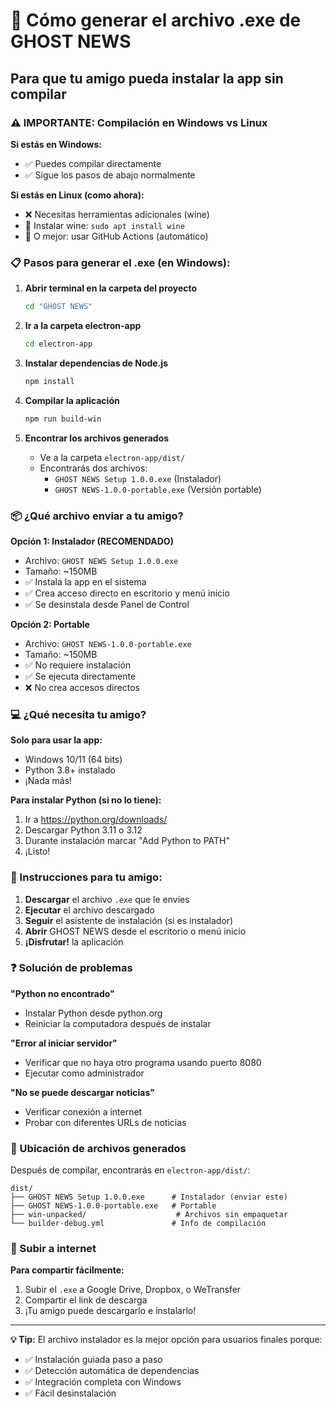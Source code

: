 # 🚀 Cómo generar el archivo .exe de GHOST NEWS

## Para que tu amigo pueda instalar la app sin compilar

### ⚠️ IMPORTANTE: Compilación en Windows vs Linux

**Si estás en Windows:**
- ✅ Puedes compilar directamente
- ✅ Sigue los pasos de abajo normalmente

**Si estás en Linux (como ahora):**
- ❌ Necesitas herramientas adicionales (wine)
- 🔧 Instalar wine: `sudo apt install wine`
- 🔧 O mejor: usar GitHub Actions (automático)

### 📋 Pasos para generar el .exe (en Windows):

1. **Abrir terminal en la carpeta del proyecto**
   ```bash
   cd "GHOST NEWS"
   ```

2. **Ir a la carpeta electron-app**
   ```bash
   cd electron-app
   ```

3. **Instalar dependencias de Node.js**
   ```bash
   npm install
   ```

4. **Compilar la aplicación**
   ```bash
   npm run build-win
   ```

5. **Encontrar los archivos generados**
   - Ve a la carpeta `electron-app/dist/`
   - Encontrarás dos archivos:
     - `GHOST NEWS Setup 1.0.0.exe` (Instalador)
     - `GHOST NEWS-1.0.0-portable.exe` (Versión portable)

### 📦 ¿Qué archivo enviar a tu amigo?

**Opción 1: Instalador (RECOMENDADO)**
- Archivo: `GHOST NEWS Setup 1.0.0.exe`
- Tamaño: ~150MB
- ✅ Instala la app en el sistema
- ✅ Crea acceso directo en escritorio y menú inicio
- ✅ Se desinstala desde Panel de Control

**Opción 2: Portable** 
- Archivo: `GHOST NEWS-1.0.0-portable.exe`
- Tamaño: ~150MB  
- ✅ No requiere instalación
- ✅ Se ejecuta directamente
- ❌ No crea accesos directos

### 💻 ¿Qué necesita tu amigo?

**Solo para usar la app:**
- Windows 10/11 (64 bits)
- Python 3.8+ instalado
- ¡Nada más!

**Para instalar Python (si no lo tiene):**
1. Ir a https://python.org/downloads/
2. Descargar Python 3.11 o 3.12
3. Durante instalación marcar "Add Python to PATH"
4. ¡Listo!

### 🎯 Instrucciones para tu amigo:

1. **Descargar** el archivo `.exe` que le envíes
2. **Ejecutar** el archivo descargado
3. **Seguir** el asistente de instalación (si es instalador)
4. **Abrir** GHOST NEWS desde el escritorio o menú inicio
5. **¡Disfrutar!** la aplicación

### ❓ Solución de problemas

**"Python no encontrado"**
- Instalar Python desde python.org
- Reiniciar la computadora después de instalar

**"Error al iniciar servidor"** 
- Verificar que no haya otro programa usando puerto 8080
- Ejecutar como administrador

**"No se puede descargar noticias"**
- Verificar conexión a internet
- Probar con diferentes URLs de noticias

### 📂 Ubicación de archivos generados

Después de compilar, encontrarás en `electron-app/dist/`:
```
dist/
├── GHOST NEWS Setup 1.0.0.exe      # Instalador (enviar este)
├── GHOST NEWS-1.0.0-portable.exe   # Portable
├── win-unpacked/                    # Archivos sin empaquetar
└── builder-debug.yml               # Info de compilación
```

### 🔗 Subir a internet

**Para compartir fácilmente:**
1. Subir el `.exe` a Google Drive, Dropbox, o WeTransfer
2. Compartir el link de descarga
3. ¡Tu amigo puede descargarlo e instalarlo!

---

**💡 Tip:** El archivo instalador es la mejor opción para usuarios finales porque:
- ✅ Instalación guiada paso a paso
- ✅ Detección automática de dependencias  
- ✅ Integración completa con Windows
- ✅ Fácil desinstalación
